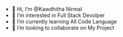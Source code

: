 - 👋 Hi, I’m @Kawdhitha Nirmal
- 👀 I’m interested in Full Stack Devolper
- 🌱 I’m currently learning All Code Language
- 💞️ I’m looking to collaborate on My Project



<!---
TecnoDeVolper2008/TecnoDeVolper2008 is a ✨ special ✨ repository because its `README.md` (this file) appears on your GitHub profile.
You can click the Preview link to take a look at your changes.
--->
